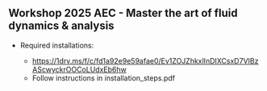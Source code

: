 ## Workshop 2025 AEC - Master the art of fluid dynamics & analysis

* Required installations:

  * https://1drv.ms/f/c/fd1a92e9e59afae0/Ev1ZOJZhkxlInDIXCsxD7VIBzAScwyckrOOCoLUdxEb6hw
  * Follow instructions in installation_steps.pdf

